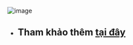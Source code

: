 ![image](https://github.com/Caycon/RSA/assets/97203151/c01893b1-afd5-4011-9fd7-b60b05b964ba)





- ## Tham khảo thêm [tại đây](https://github.com/Caycon/RSA/blob/main/boneh.pdf)
